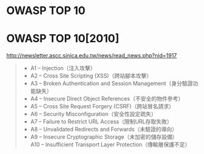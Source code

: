 # OWASP TOP 10

# OWASP TOP 10[2010]

http://newsletter.ascc.sinica.edu.tw/news/read_news.php?nid=1917

>* A1 – Injection（注入攻擊） 
>* A2 – Cross Site Scripting (XSS)（跨站腳本攻擊） 
>* A3 – Broken Authentication and Session Management（身分驗證功能缺失） 
>* A4 – Insecure Direct Object References（不安全的物件參考） 
>* A5 – Cross Site Request Forgery (CSRF)（跨站冒名請求） 
>* A6 – Security Misconfiguration（安全性設定疏失） 
>* A7 – Failure to Restrict URL Access（限制URL存取失敗） 
>* A8 – Unvalidated Redirects and Forwards（未驗證的導向） 
>* A9 – Insecure Cryptographic Storage（未加密的儲存設備）  
> A10 – Insufficient Transport Layer Protection（傳輸層保護不足） 
